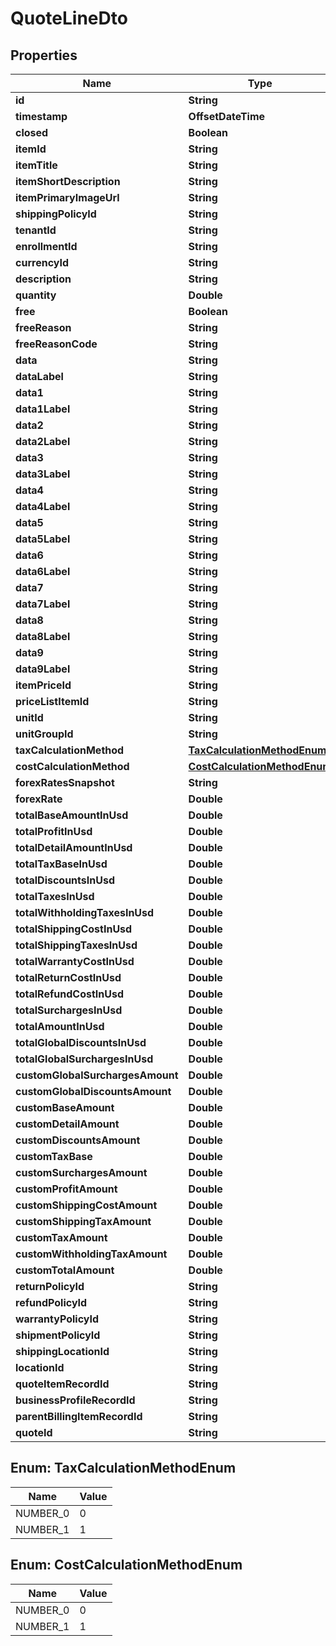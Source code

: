 

# QuoteLineDto


## Properties

| Name | Type | Description | Notes |
|------------ | ------------- | ------------- | -------------|
|**id** | **String** |  |  [optional] |
|**timestamp** | **OffsetDateTime** |  |  [optional] |
|**closed** | **Boolean** |  |  [optional] |
|**itemId** | **String** |  |  [optional] |
|**itemTitle** | **String** |  |  [optional] |
|**itemShortDescription** | **String** |  |  [optional] |
|**itemPrimaryImageUrl** | **String** |  |  [optional] |
|**shippingPolicyId** | **String** |  |  [optional] |
|**tenantId** | **String** |  |  [optional] |
|**enrollmentId** | **String** |  |  [optional] |
|**currencyId** | **String** |  |  [optional] |
|**description** | **String** |  |  [optional] |
|**quantity** | **Double** |  |  [optional] |
|**free** | **Boolean** |  |  [optional] |
|**freeReason** | **String** |  |  [optional] |
|**freeReasonCode** | **String** |  |  [optional] |
|**data** | **String** |  |  [optional] |
|**dataLabel** | **String** |  |  [optional] |
|**data1** | **String** |  |  [optional] |
|**data1Label** | **String** |  |  [optional] |
|**data2** | **String** |  |  [optional] |
|**data2Label** | **String** |  |  [optional] |
|**data3** | **String** |  |  [optional] |
|**data3Label** | **String** |  |  [optional] |
|**data4** | **String** |  |  [optional] |
|**data4Label** | **String** |  |  [optional] |
|**data5** | **String** |  |  [optional] |
|**data5Label** | **String** |  |  [optional] |
|**data6** | **String** |  |  [optional] |
|**data6Label** | **String** |  |  [optional] |
|**data7** | **String** |  |  [optional] |
|**data7Label** | **String** |  |  [optional] |
|**data8** | **String** |  |  [optional] |
|**data8Label** | **String** |  |  [optional] |
|**data9** | **String** |  |  [optional] |
|**data9Label** | **String** |  |  [optional] |
|**itemPriceId** | **String** |  |  [optional] |
|**priceListItemId** | **String** |  |  [optional] |
|**unitId** | **String** |  |  [optional] |
|**unitGroupId** | **String** |  |  [optional] |
|**taxCalculationMethod** | [**TaxCalculationMethodEnum**](#TaxCalculationMethodEnum) |  |  [optional] |
|**costCalculationMethod** | [**CostCalculationMethodEnum**](#CostCalculationMethodEnum) |  |  [optional] |
|**forexRatesSnapshot** | **String** |  |  [optional] |
|**forexRate** | **Double** |  |  [optional] |
|**totalBaseAmountInUsd** | **Double** |  |  [optional] |
|**totalProfitInUsd** | **Double** |  |  [optional] |
|**totalDetailAmountInUsd** | **Double** |  |  [optional] |
|**totalTaxBaseInUsd** | **Double** |  |  [optional] |
|**totalDiscountsInUsd** | **Double** |  |  [optional] |
|**totalTaxesInUsd** | **Double** |  |  [optional] |
|**totalWithholdingTaxesInUsd** | **Double** |  |  [optional] |
|**totalShippingCostInUsd** | **Double** |  |  [optional] |
|**totalShippingTaxesInUsd** | **Double** |  |  [optional] |
|**totalWarrantyCostInUsd** | **Double** |  |  [optional] |
|**totalReturnCostInUsd** | **Double** |  |  [optional] |
|**totalRefundCostInUsd** | **Double** |  |  [optional] |
|**totalSurchargesInUsd** | **Double** |  |  [optional] |
|**totalAmountInUsd** | **Double** |  |  [optional] |
|**totalGlobalDiscountsInUsd** | **Double** |  |  [optional] |
|**totalGlobalSurchargesInUsd** | **Double** |  |  [optional] |
|**customGlobalSurchargesAmount** | **Double** |  |  [optional] |
|**customGlobalDiscountsAmount** | **Double** |  |  [optional] |
|**customBaseAmount** | **Double** |  |  [optional] |
|**customDetailAmount** | **Double** |  |  [optional] |
|**customDiscountsAmount** | **Double** |  |  [optional] |
|**customTaxBase** | **Double** |  |  [optional] |
|**customSurchargesAmount** | **Double** |  |  [optional] |
|**customProfitAmount** | **Double** |  |  [optional] |
|**customShippingCostAmount** | **Double** |  |  [optional] |
|**customShippingTaxAmount** | **Double** |  |  [optional] |
|**customTaxAmount** | **Double** |  |  [optional] |
|**customWithholdingTaxAmount** | **Double** |  |  [optional] |
|**customTotalAmount** | **Double** |  |  [optional] |
|**returnPolicyId** | **String** |  |  [optional] |
|**refundPolicyId** | **String** |  |  [optional] |
|**warrantyPolicyId** | **String** |  |  [optional] |
|**shipmentPolicyId** | **String** |  |  [optional] |
|**shippingLocationId** | **String** |  |  [optional] |
|**locationId** | **String** |  |  [optional] |
|**quoteItemRecordId** | **String** |  |  [optional] |
|**businessProfileRecordId** | **String** |  |  [optional] |
|**parentBillingItemRecordId** | **String** |  |  [optional] |
|**quoteId** | **String** |  |  [optional] |



## Enum: TaxCalculationMethodEnum

| Name | Value |
|---- | -----|
| NUMBER_0 | 0 |
| NUMBER_1 | 1 |



## Enum: CostCalculationMethodEnum

| Name | Value |
|---- | -----|
| NUMBER_0 | 0 |
| NUMBER_1 | 1 |



